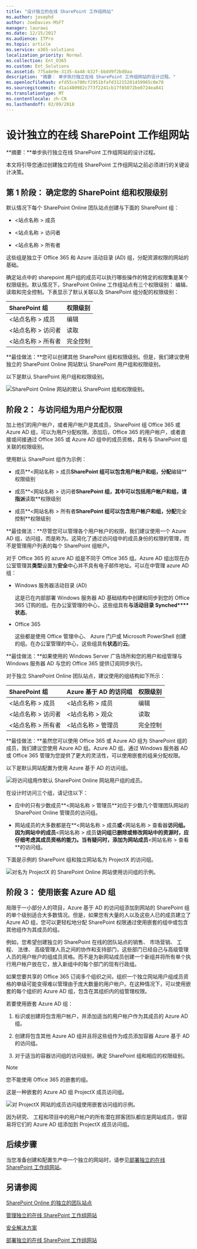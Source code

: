 ```yaml
---
title: "设计独立的在线 SharePoint 工作组网站"
ms.author: josephd
author: JoeDavies-MSFT
manager: laurawi
ms.date: 12/15/2017
ms.audience: ITPro
ms.topic: article
ms.service: o365-solutions
localization_priority: Normal
ms.collection: Ent_O365
ms.custom: Ent_Solutions
ms.assetid: 775a4e9e-3135-4a48-b32f-bbdd9f2bd0aa
description: "摘要： 单步执行独立在线 SharePoint 工作组网站的设计过程。"
ms.openlocfilehash: efd55ce780cf2951bfafd31215201459965c0e78
ms.sourcegitcommit: d1a1480982c773f2241cb17f85072be8724ea841
ms.translationtype: MT
ms.contentlocale: zh-CN
ms.lasthandoff: 02/09/2018
---
```

# <a name="design-an-isolated-sharepoint-online-team-site"></a>设计独立的在线 SharePoint 工作组网站

 **摘要：**单步执行独立在线 SharePoint 工作组网站的设计过程。
  
本文将引导您通过创建独立的在线 SharePoint 工作组网站之前必须进行的关键设计决策。
  
## <a name="phase-1-determine-your-sharepoint-groups-and-permission-levels"></a>第 1 阶段： 确定您的 SharePoint 组和权限级别

默认情况下每个 SharePoint Online 团队站点创建与下面的 SharePoint 组：
  
- \<站点名称 > 成员
    
- \<站点名称 > 访问者
    
- \<站点名称 > 所有者
    
这些组是独立于 Office 365 和 Azure 活动目录 (AD) 组，分配资源权限的网站的基础。
  
确定站点中的 sharepoint 用户组的成员可以执行哪些操作的特定的权限集是某个权限级别。默认情况下，SharePoint Online 工作组站点有三个权限级别： 编辑、 读取和完全控制。下表显示了默认关联以及 SharePoint 组分配的权限级别：
  
|**SharePoint 组**|**权限级别**|
|:-----|:-----|
|\<站点名称 > 成员  <br/> |编辑  <br/> |
|\<站点名称 > 访问者  <br/> |读取  <br/> |
|\<站点名称 > 所有者  <br/> |完全控制  <br/> |
   
 **最佳做法：**您可以创建其他 SharePoint 组和权限级别。但是，我们建议使用独立的 SharePoint Online 网站默认 SharePoint 用户组和权限级别。
  
以下是默认 SharePoint 用户组和权限级别。
  
![SharePoint Online 网站的默认 SharePoint 组和权限级别。](images/3f892ab4-6479-42f0-a505-1ba0ef94b9c6.png)
  
## <a name="phase-2-assign-permissions-to-users-with-access-groups"></a>阶段 2： 与访问组为用户分配权限

加上他们的用户帐户，或者用户帐户是其成员，SharePoint 组 Office 365 或 Azure AD 组，可以为用户分配权限。添加后，Office 365 的用户帐户，或者直接或间接通过 Office 365 或 Azure AD 组中的成员资格，具有与 SharePoint 组关联的权限级别。
  
使用默认 SharePoint 组作为示例：
  
- 成员**\<网站名称 > 成员**SharePoint 组可以包含用户帐户和组，分配**编辑**权限级别
    
- 成员**\<网站名称 > 访问者**SharePoint 组，其中可以包括用户帐户和组，请指派**读取**权限级别
    
- 成员**\<网站名称 > 所有者**SharePoint 组可以包含用户帐户和组，分配**完全控制**权限级别
    
 **最佳做法：**尽管您可以管理各个用户帐户的权限，我们建议使用一个 Azure AD 组，访问组，而是称为。这简化了通过访问组中的成员身份的权限的管理，而不是管理用户列表的每个 SharePoint 组帐户。
  
对于 Office 365 的 azure AD 组是不同于 Office 365 组。Azure AD 组出现在办公室管理其**类型**设置为**安全**中心并不具有电子邮件地址。可以在中管理 azure AD 组：
  
- Windows 服务器活动目录 (AD)
    
    这是已在内部部署 Windows 服务器 AD 基础结构中创建和同步到您的 Office 365 订购的组。在办公室管理的中心，这些组具有**与活动目录 Synched****状态**。
    
- Office 365
    
    这些都是使用 Office 管理中心、 Azure 门户或 Microsoft PowerShell 创建的组。在办公室管理的中心，这些组具有**状态**的**云**。
    
 **最佳做法：**如果使用的 Windows Server 广告场所和您的用户和组管理与 Windows 服务器 AD 与您的 Office 365 提供订阅同步执行。
  
对于独立 SharePoint Online 团队站点，建议使用的组结构如下所示：
  
|**SharePoint 组**|**Azure 基于 AD 的访问组**|**权限级别**|
|:-----|:-----|:-----|
|\<站点名称 > 成员  <br/> |\<站点名称 > 成员  <br/> |编辑  <br/> |
|\<站点名称 > 访问者  <br/> |\<站点名称 > 观众  <br/> |读取  <br/> |
|\<站点名称 > 所有者  <br/> |\<站点名称 > 管理员  <br/> |完全控制  <br/> |
   
 **最佳做法：**虽然您可以使用 Office 365 或 Azure AD 组为 SharePoint 组的成员，我们建议您使用 Azure AD 组。Azure AD 组，通过 Windows 服务器 AD 或 Office 365 管理为您提供了更大的灵活性，可以使用嵌套的组来分配权限。
  
以下是默认网站配置为使用 Azure 基于 AD 的访问组。
  
![将访问组用作默认 SharePoint Online 网站用户组的成员。](images/50a76328-ae69-483e-9029-ac4e7357b5ef.png)
  
在设计时访问三个组，请记住以下：
  
- 应中的只有少数成员**\<网站名称 > 管理员**对应于少数几个管理团队网站的 SharePoint Online 管理员的访问组。
    
- 网站成员的大多数都是在**\<网站名称 > 成员**或**\<网站名称 > 查看器**访问组。因为网站中的成员**\<网站名称 > 成员**访问组已删除或修改网站中的资源时，应仔细考虑其成员资格的能力。当有疑问时，添加为网站成员**\<网站名称 > 查看**的访问组。
    
下面是示例的 SharePoint 组和独立网站名为 ProjectX 的访问组。
  
![对名为 ProjectX 的 SharePoint Online 网站使用访问组的示例。](images/13afe542-9ffd-4671-9f48-210a0e2a502a.png)
  
## <a name="phase-3-use-nested-azure-ad-groups"></a>阶段 3： 使用嵌套 Azure AD 组

局限于一小部分人的项目，Azure 基于 AD 的访问组添加到网站的 SharePoint 组的单个级别适合大多数情况。但是，如果您有大量的人以及这些人已的成员建立了 Azure AD 组，您可以更轻松地分配 SharePoint 权限通过使用嵌套的组中或包含其他组作为其成员的组。
  
例如，您希望创建独立的 SharePoint 在线的团队站点的销售、 市场营销、 工程、 法律、 高级管理人员之间的协作和支持部门，这些部门已经自己与高级管理人员的用户帐户的组成员资格。而不是为新网站成员创建一个新组并将所有单个执行用户帐户放在它，放入新组中的每个部门的现有行政组。
  
 如果您要共享的 Office 365 订阅多个组织之间，组织一个独立网站用户组成员资格的单级可能变得难以管理由于庞大数量的用户帐户。在这种情况下，可以使用嵌套的每个组织的 Azure AD 组，包含在其组织内的组管理权限。
  
若要使用嵌套 Azure AD 组：
  
1. 标识或创建将包含用户帐户，并添加适当的用户帐户作为其成员的 Azure AD 组。
    
2. 创建将包含其他 Azure AD 组并且将这些组作为成员添加容器 Azure 基于 AD 的访问组。
    
3.  对于适当的容器访问组的访问级别，确定 SharePoint 组和相应的权限级别。
    
> [!NOTE]
> 您不能使用 Office 365 的嵌套的组。 
  
这是一种嵌套的 Azure AD 组 ProjectX 成员访问组。
  
![对 ProjectX 网站的成员访问组使用嵌套访问组的示例。](images/2abca710-bf9e-4ce8-9bcd-a8e128264fb1.png)
  
因为研究、 工程和项目中的用户帐户的所有潜在顾客团队都应是网站成员，很容易将它们的 Azure AD 组添加到 ProjectX 成员访问组。
  
## <a name="next-step"></a>后续步骤

当您准备创建和配置生产中一个独立的网站时，请参见[部署独立的在线 SharePoint 工作组网站](deploy-an-isolated-sharepoint-online-team-site.md)。
  
## <a name="see-also"></a>另请参阅

[SharePoint Online 的独立的团队站点](isolated-sharepoint-online-team-sites.md)
  
[管理独立的在线 SharePoint 工作组网站](manage-an-isolated-sharepoint-online-team-site.md)
  
[安全解决方案](security-solutions.md)

[部署独立的在线 SharePoint 工作组网站](deploy-an-isolated-sharepoint-online-team-site.md)



